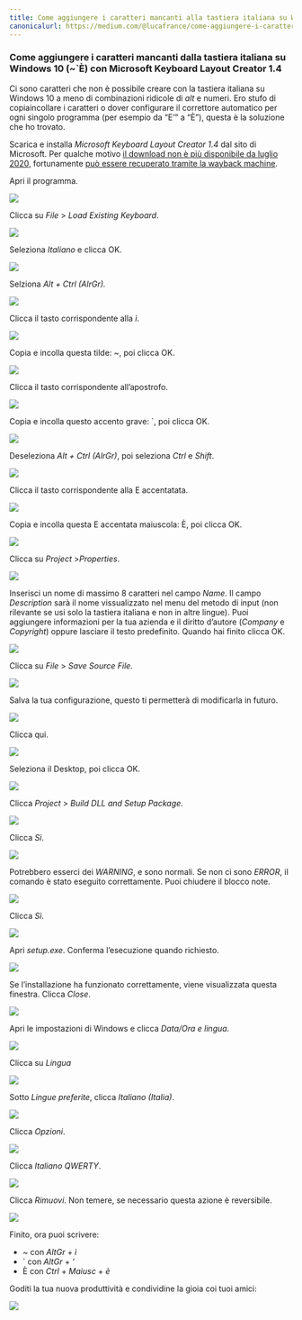 ```yaml
---
title: Come aggiungere i caratteri mancanti alla tastiera italiana su Windows 10 (~`È) con Microsoft…
canonicalurl: https://medium.com/@lucafrance/come-aggiungere-i-caratteri-mancanti-alla-tastiera-italiana-su-windows-10-%C3%A8-con-microsoft-d9af37bfe4df
---
```


### Come aggiungere i caratteri mancanti dalla tastiera italiana su Windows 10 (~\`È) con Microsoft Keyboard Layout Creator 1.4

Ci sono caratteri che non è possibile creare con la tastiera italiana su Windows 10 a meno di combinazioni ridicole di *alt* e numeri. Ero stufo di copiaincollare i caratteri o dover configurare il correttore automatico per ogni singolo programma (per esempio da “E’” a “È”), questa è la soluzione che ho trovato.

Scarica e installa *Microsoft Keyboard Layout Creator 1.4* dal sito di Microsoft. Per qualche motivo [il download non è più disponibile da luglio 2020,](https://www.microsoft.com/en-us/download/details.aspx?id=22339) fortunamente [può essere recuperato tramite la wayback machine](https://web.archive.org/web/20200730105626/https://www.microsoft.com/en-us/download/details.aspx?id=22339).

Apri il programma.

![](/assets/medium_images/1wmwgHv0Q7_Du_0arr4znmQ.png)

Clicca su *File* > *Load Existing Keyboard*.

![](/assets/medium_images/1bCroG14mQdVzwMLvRHr2TQ.png)

Seleziona *Italiano* e clicca OK.

![](/assets/medium_images/17A7O_vbj8yTqpsTSFlp3Aw.png)

Selziona *Alt + Ctrl (AlrGr).*

![](/assets/medium_images/1wOEnLZU2q-KjsKVm-Kn8gQ.png)

Clicca il tasto corrispondente alla *ì*.

![](/assets/medium_images/1cfmO4JE5QFOnl9trE61G7w.png)

Copia e incolla questa tilde: ~, poi clicca OK.

![](/assets/medium_images/1YcFcrE_wcPHPv_J7v7eF7Q.png)

Clicca il tasto corrispondente all’apostrofo.

![](/assets/medium_images/1EKJQuo0SF6xLDyiIHlUCoA.png)

Copia e incolla questo accento grave: \`, poi clicca OK.

![](/assets/medium_images/1FT7KHEsPsq0caeoF8uSn1g.png)

Deseleziona *Alt + Ctrl (AlrGr)*, poi seleziona *Ctrl* e *Shift*.

![](/assets/medium_images/1nlxO8SZlSgQqMFaUYZsn0g.png)

Clicca il tasto corrispondente alla E accentatata.

![](/assets/medium_images/1RKgpEIAJ-WTnz9bln2woYg.png)

Copia e incolla questa E accentata maiuscola: È, poi clicca OK.

![](/assets/medium_images/1tE-WHDBt9neTY-r_X8SU7Q.png)

Clicca su *Project* >*Properties*.

![](/assets/medium_images/183-H9iYVVkLbpZAMyxRVcQ.png)

Inserisci un nome di massimo 8 caratteri nel campo *Name*. Il campo *Description* sarà il nome vissualizzato nel menu del metodo di input (non rilevante se usi solo la tastiera italiana e non in altre lingue). Puoi aggiungere informazioni per la tua azienda e il diritto d’autore (*Company* e *Copyright*) oppure lasciare il testo predefinito. Quando hai finito clicca OK.

![](/assets/medium_images/14LANyWjUXai5_qoXFCPPZQ.png)

Clicca su *File* > *Save Source File*.

![](/assets/medium_images/1oa4GsCweU19KvFSZHS3aDQ.png)

Salva la tua configurazione, questo ti permetterà di modificarla in futuro.

![](/assets/medium_images/1k3EyhrHZgZvDCPB7oDOx2g.png)

Clicca qui.

![](/assets/medium_images/1f3FQuOyc-RFs-vZKi8Lsog.png)

Seleziona il Desktop, poi clicca OK.

![](/assets/medium_images/1j3I5Whjddm87nKohS2EjQQ.png)

Clicca *Project* > *Build DLL and Setup Package*.

![](/assets/medium_images/1WjPcGyj9i-5qy8lgnuEQiA.png)

Clicca *Sì*.

![](/assets/medium_images/1uOJzZUTpqTag469HMtPg6Q.png)

Potrebbero esserci dei *WARNING*, e sono normali. Se non ci sono *ERROR*, il comando è stato eseguito correttamente. Puoi chiudere il blocco note.

![](/assets/medium_images/1iGlVhBhZ-CsAjwDrY4b0Uw.png)

Clicca *Sì*.

![](/assets/medium_images/19N5evITJNzUSqZPv5WhLiw.png)

Apri *setup.exe*. Conferma l’esecuzione quando richiesto.

![](/assets/medium_images/1pS-qJB3qZgQoL_euCdyY9Q.png)

Se l’installazione ha funzionato correttamente, viene visualizzata questa finestra. Clicca *Close*.

![](/assets/medium_images/15HM6x6_2jk5veXB-YFNElg.png)

Apri le impostazioni di Windows e clicca *Data/Ora e lingua*.

![](/assets/medium_images/1pF8IhY7380mY4tmsx5sY5A.png)

Clicca su *Lingua*

![](/assets/medium_images/1z7uqo2bFUX358QhfCfhWRg.png)

Sotto *Lingue preferite*, clicca *Italiano (Italia)*.

![](/assets/medium_images/1VSnbKx0PWj_m-LCDHQc-rg.png)

Clicca *Opzioni*.

![](/assets/medium_images/1lRetGKF4WyvKi0_wUcXX0w.png)

Clicca *Italiano QWERTY*.

![](/assets/medium_images/1M7a55nDzTBnuiZk2gGjXuw.png)

Clicca *Rimuovi*. Non temere, se necessario questa azione è reversibile.

![](/assets/medium_images/1Ckb_Xz5OdzDmEAItcaeipw.png)

Finito, ora puoi scrivere:


* ~ con *AltGr* + *ì*
* \` con *AltGr* + *‘*
* È con *Ctrl* + *Maiusc* + *è*

Goditi la tua nuova produttività e condividine la gioia coi tuoi amici:

![](/assets/medium_images/1_JNbU9rAFkx9zMO9C4bhSg.png)

